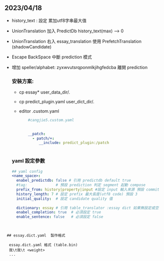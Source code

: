 ## 2023/04/18
* history_text : 設定 累加utf8字串最大值
* UnionTranslation 加入 PredictDb history_text(max) --> 0
* UnionTranslation 右入 essay_translation 使用 PrefetchTranslation (shadowCandidate)
* Escape BackSpace 中斷 prediction 模式
* 增加 speller/alphabet: zyxwvutsrqponmlkjihgfedcba 離開 prediction 
  
  
  ### 安裝方案: 
  
   * cp essay*  user_data_dir/.
   * cp predict_plugin.yaml user_dict_dir/.
   * editor  <schema>.custom.yaml 
     
      ```yaml
          #cangjie5.custom.yaml
          
          
          __patch:
            - patch/+:
               __include: predict_plugin:/patch
               
       ```
  ### yaml  設定參數

  ```yaml 
  ## yaml config
  <name_space>:
    enabel_predictdb: false # 引用 predictdb default true
    #tag:             # 預設 prediction 判定 segment 起動 compose
    prefix_from: history|property|input #設定 input 輸入來源 預設 commit_history ，使用 input property 可供librime-lua 應用
    history_length: 7 # 設定 prefix 最大長度(utf8 code) 預設 3
    initial_quality:  # 設定 candidate quality 值
    
    dictionary: essay # 引用 table_translator :essay dict 如果無設定或空白則不引用 table_translatior
    enabel_completion: true  # 必須設定 true
    enable_sentence: false   # 必須設定 false 
    
```
    
 ## essay.dict.yaml  製作格式 
 
  essay.dict.yaml 格式 (table.bin)
  我\t我\t <weight>
  ...
  
  
  
 
 
